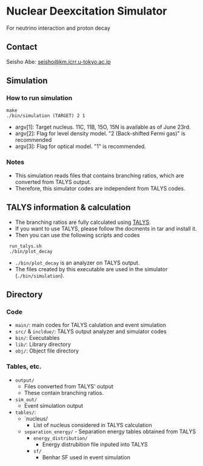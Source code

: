 # Nuclear Deexcitation Simulator
For neutrino interaction and proton decay

## Contact 
Seisho Abe: seisho@km.icrr.u-tokyo.ac.jp

## Simulation
### How to run simulation
```
make 
./bin/simulation (TARGET) 2 1 
```
- argv[1]: Target nucleus. 11C, 11B, 15O, 15N is available as of June 23rd.
- argv[2]: Flag for level density model. "2 (Back-shifted Fermi gas)" is recommended
- argv[3]: Flag for optical model. "1" is recommended. <br>

### Notes
- This simulation reads files that contains branching ratios, which are converted from TALYS output.
- Therefore, this simulator codes are independent from TALYS codes.

## TALYS information & calculation
- The branching ratios are fully calculated using [TALYS](https://tendl.web.psi.ch/tendl_2019/talys.html).
- If you want to use TALYS, please follow the docments in tar and install it.
- Then you can use the following scripts and codes 
```
 run_talys.sh
 ./bin/plot_decay
```
- `./bin/plot_decay` is an analyzer on TALYS output.
- The files created by this executable are used in the simulator (`./bin/simulation`).

## Directory

### Code
- `main/`: main codes for TALYS calulation and event simulation
- `src/` & `incldue/`: TALYS output analyzer and simulator codes
- `bin/`: Executables
- `lib/`: Library directory
- `obj/`: Object file directory

### Tables, etc.
- `output/`
	- Files converted from TALYS' output
	- These contain branching ratios.
- `sim_out/`
	- Event simulation output 
- `tables/`: 
	- `nucleus/
		- List of nucleus considered in TALYS calculation
  - `separation_energy/`
		- Separation energy tables obtained from TALYS
	- `energy_distribution/`
		- Energy distrubition file inputed into TALYS
	- `sf/`
		- Benhar SF used in event simulation
